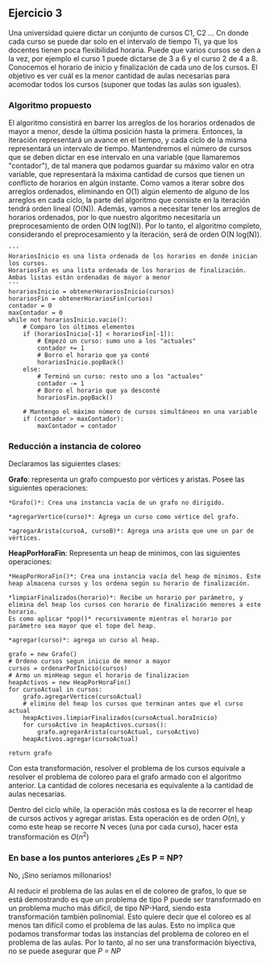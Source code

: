 ## Ejercicio 3

Una universidad quiere dictar un conjunto de cursos C1, C2 … Cn donde cada curso se puede dar solo en el intervalo de tiempo Ti, ya que los docentes tienen poca flexibilidad horaria.
Puede que varios cursos se den a la vez, por ejemplo el curso 1 puede dictarse de 3 a 6 y el curso 2 de 4 a 8.
Conocemos el horario de inicio y finalización de cada uno de los cursos.
El objetivo es ver cuál es la menor cantidad de aulas necesarias para acomodar todos los cursos (suponer que todas las aulas son iguales).


### Algoritmo propuesto

El algoritmo consistirá en barrer los arreglos de los horarios ordenados de mayor a menor, desde la última posición hasta la primera. Entonces, la iteración representará un avance en el tiempo, y cada ciclo de la misma representará un intervalo de tiempo.
Mantendremos el número de cursos que se deben dictar en ese intervalo en una variable (que llamaremos "contador"), de tal manera que podamos guardar su máximo valor en otra variable, que representará la máxima cantidad de cursos que tienen un conflicto de horarios en algún instante.
Como vamos a iterar sobre dos arreglos ordenados, eliminando en O(1) algún elemento de alguno de los arreglos en cada ciclo, la parte del algoritmo que consiste en la iteración tendrá orden lineal (O(N)).
Además, vamos a necesitar tener los arreglos de horarios ordenados, por lo que nuestro algoritmo necesitaría un preprocesamiento de orden O(N log(N)).
Por lo tanto, el algoritmo completo, considerando el preprocesamiento y la iteración, será de orden O(N log(N)).

~~~{.python}
'''
HorariosInicio es una lista ordenada de los horarios en donde inician los cursos.
HorariosFin es una lista ordenada de los horarios de finalización.
Ambas listas están ordenadas de mayor a menor
'''
horariosInicio = obtenerHorariosInicio(cursos)
horariosFin = obtenerHorariosFin(cursos)
contador = 0
maxContador = 0
while not horariosInicio.vacio():
    # Comparo los últimos elementos
    if (horariosInicio[-1] < horariosFin[-1]):
        # Empezó un curso: sumo uno a los "actuales"
        contador += 1
        # Borro el horario que ya conté
        horariosInicio.popBack()
    else:
        # Terminó un curso: resto uno a los "actuales"
        contador -= 1
        # Borro el horario que ya desconté
        horariosFin.popBack()

    # Mantengo el máximo número de cursos simultáneos en una variable
    if (contador > maxContador):
        maxContador = contador
~~~


### Reducción a instancia de coloreo

Declaramos las siguientes clases:

**Grafo**: representa un grafo compuesto por vértices y aristas. Posee las siguientes operaciones:

    *Grafo()*: Crea una instancia vacía de un grafo no dirigido.

    *agregarVertice(curso)*: Agrega un curso como vértice del grafo.

    *agregarArista(cursoA, cursoB)*: Agrega una arista que une un par de vértices.

**HeapPorHoraFin**: Representa un heap de minimos, con las siguientes operaciones:

    *HeapPorHoraFin()*: Crea una instancia vacía del heap de mínimos. Este heap almacena cursos y los ordena según su horario de finalización.

    *limpiarFinalizados(horario)*: Recibe un horario por parámetro, y elimina del heap los cursos con horario de finalización menores a este horario.
    Es como aplicar *pop()* recursivamente mientras el horario por parámetro sea mayor que el tope del heap.

    *agregar(curso)*: agrega un curso al heap.

~~~{.python}
grafo = new Grafo()
# Ordeno cursos segun inicio de menor a mayor
cursos = ordenarPorInicio(cursos)
# Armo un minHeap segun el horario de finalizacion
heapActivos = new HeapPorHoraFin()
for cursoActual in cursos:
    grafo.agregarVertice(cursoActual)
    # elimino del heap los cursos que terminan antes que el curso actual
    heapActivos.limpiarFinalizados(cursoActual.horaInicio)
    for cursoActivo in heapActivos.cursos():
        grafo.agregarArista(cursoActual, cursoActivo)
    heapActivos.agregar(cursoActual)

return grafo
~~~

Con esta transformación, resolver el problema de los cursos equivale a resolver el problema de coloreo para el grafo armado con el algoritmo anterior. La cantidad de colores necesaria es equivalente a la cantidad de aulas necesarias.

Dentro del ciclo while, la operación más costosa es la de recorrer el heap de cursos activos y agregar aristas. Esta operación es de orden $O(n)$, y como este heap se recorre N veces (una por cada curso), hacer esta transformación es $O(n^2)$


### En base a los puntos anteriores ¿Es P = NP?

No, ¡Sino seríamos millonarios!

Al reducir el problema de las aulas en el de coloreo de grafos, lo que se está demostrando es que un problema de tipo P puede ser transformado en un problema mucho más dificil, de tipo NP-Hard, siendo esta transformación también polinomial. Esto quiere decir que el coloreo es al menos tan difícil como el problema de las aulas.
Esto no implica que podamos transformar todas las instancias del problema de coloreo en el problema de las aulas. Por lo tanto, al no ser una transformación biyectiva, no se puede asegurar que *P = NP*

